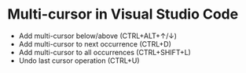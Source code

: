 # Multi-cursor in Visual Studio Code

* Add multi-cursor below/above (CTRL+ALT+↑/↓)
* Add multi-cursor to next occurrence (CTRL+D)
* Add multi-cursor to all occurrences (CTRL+SHIFT+L)
* Undo last cursor operation (CTRL+U)
